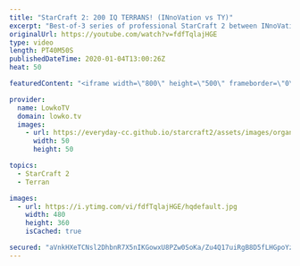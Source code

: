 ```yaml
---
title: "StarCraft 2: 200 IQ TERRANS! (INnoVation vs TY)"
excerpt: "Best-of-3 series of professional StarCraft 2 between INnoVation and TY. Terran versus Terran is one of the most complicated match-ups in the game, and both of these players show us a masterclass in this series of pro matches. While the basics of TvT are pretty straight forward, it's in the details and"
originalUrl: https://youtube.com/watch?v=fdfTqlajHGE
type: video
length: PT40M50S
publishedDateTime: 2020-01-04T13:00:26Z
heat: 50

featuredContent: "<iframe width=\"800\" height=\"500\" frameborder=\"0\" src=\"https://www.youtube.com/embed/fdfTqlajHGE\" allow=\"accelerometer; autoplay; encrypted-media; gyroscope; picture-in-picture\" allowfullscreen></iframe>"

provider:
  name: LowkoTV
  domain: lowko.tv
  images:
    - url: https://everyday-cc.github.io/starcraft2/assets/images/organizations/lowko.tv-50x50.jpg
      width: 50
      height: 50

topics:
  - StarCraft 2
  - Terran

images:
  - url: https://i.ytimg.com/vi/fdfTqlajHGE/hqdefault.jpg
    width: 480
    height: 360
    isCached: true

secured: "aVnkHXeTCNsl2DhbnR7X5nIKGowxU8PZw0SoKa/Zu4Q17uiRgB8D5fLHGpoYzrwr20syLXVdKj9SbrysAEehutFHl3W9yFfEF9F767X6HQHqbJGvoZrJqnLfziPFLR0NL8mYbBErsGcrSSvTdePPjdLc8bqxJdu3jjqaWR5kziSuWM8mUf+bFbcQynHH30ZOOENXdBHvcyWiJiXcPC21P9fRduibKPT/nNWEUIL2R0k/F8uzv1n3n/RulQ8AJLFwRqSYbNGeSSyXYnTPHaoVQNy2R6SoqQMUAjRXuaam5NPKP8SzqQoleLeyLxS1NVm5U10UH48KIWkayYGTcY0hgmsK1SLJiRGv2AX4PtXgf7JBlaMCGlbLzAqk49GNg8tebIHsBsQ8E9sv2cu8NYiOg8qIT291Fr2+cfigwmtk5Hkpd4HDoeCW2HoWjSKcPiNr;C9K1G9Rvf3f9PZOXRMT2lw=="
---
```


